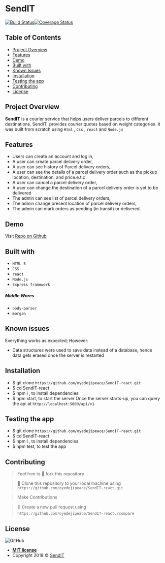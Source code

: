 # SendIT

 [![Build Status](https://travis-ci.org/oyedejipeace/SendIT-react.svg?branch=develop)](https://travis-ci.org/oyedejipeace/SendIT-react)[![Coverage Status](https://coveralls.io/repos/github/oyedejipeace/SendIT-react/badge.svg?branch=develop)](https://coveralls.io/github/oyedejipeace/SendIT-react?branch=develop)



## Table of Contents

* [Project Overview](#Project-Overview)
* [Features](#Features)
* [Demo](#demo)
* [Built with](#built-with)
* [Known Issues](#Known-issues)
* [Installation](#Installation)
* [Testing the app](#Testing-the-app)
* [Contributing](#contributing)
* [License](#License)

## Project Overview
**SendIT** is a courier service that helps users deliver parcels to different destinations. SendIT  provides courier quotes based on weight categories. it was built from scratch using `Html` , `Css` , `react` and `Node.js`

## Features

- Users can create an account and log in,
- A user can create parcel delivery order,
- A user can see history of Parcel delivery orders,
- A user can see the details of a parcel delivery order such as the pickup location, destination, and price.e.t.c  
- A user can cancel a parcel delivery order,
- A user can change the destination of a parcel delivery order is yet to be delivered
- The admin can see list of parcel delivery orders,
- The admin change present location of parcel delivery orders,
- The admin can mark orders as pending (in transit) or delivered.

## Demo

Visit [Repo on Github](https://github.com/oyedejipeace/SendIT-react)

## Built with
- `HTML 5`
- `CSS`
- `react`
- `Node.js`
- `Express framework`

##### Middle Wares
- `body-parser`
- `morgan`

 
 ## Known issues
Everything works as expected; However:
- Data structures were used to save data instead of a database, hence data gets
   erased once the server is restarted

## Installation

- $ git clone `https://github.com/oyedejipeace/SendIT-react.git`
- $ cd SendIT-react
- $ npm i , to install dependencies
- $ npm start, to start the server
Once the server starts-up, you can query the api at `http://localhost:5000/api/v1`.

## Testing the app

- $ git clone `https://github.com/oyedejipeace/SendIT-react.git`
- $ cd SendIT-react
- $ npm i , to install dependencies
- $ npm test, to test the app

## Contributing
>  Feel free to 🍴 fork this repository

>  👯 Clone this repository to your local machine using `https://github.com/oyedejipeace/SendIT-react.git`

> Make Contributions

> 🔃 Create a new pull request using `https://github.com/oyedejipeace/SendIT-react./compare`

## License
![GitHub](https://img.shields.io/github/license/mashape/apistatus.svg)

- **[MIT license](https://oyedejipeace.github.io/SendIT/UI/LICENSE.md)**
- Copyright 2018 © <a href="https://oyedejipeace.github.io/SendIT/UI" target="_blank">SendIT</a>

